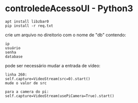 # controledeAcessoUI - Python3
```
apt install libzbar0
pip install -r req.txt
```
crie um arquivo no direitorio com o nome de "db" contendo:
```
ip
usuário
senha
database
```
pode ser necessário mudar a entrada de vídeo:
```
linha 260:
self.capture=VideoStream(src=0).start()
mude o valor de src

para a camera do pi:
self.capture=VideoStream(usePiCamera=True).start()

```
